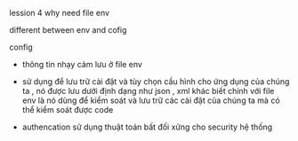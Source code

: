 lession 4  why need file env


different between env and cofig

config 

- thông tin nhạy cảm lưu ở file env
- sử dụng để lưu trữ cài đặt và tùy chọn cầu hình cho ứng dụng của chúng ta , nó được lưu dưới định dạng như json , xml 
khác biết chính với file env là nó dùng để kiểm soát và lưu trữ các cài đặt của chúng ta mà có  thể kiểm soát được code

- authencation
 sử dụng thuật toán bất đối xửng cho security hệ thống